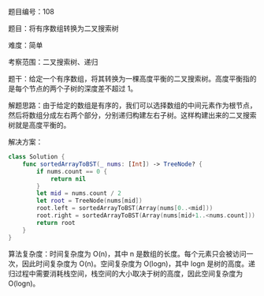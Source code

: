题目编号：108

题目：将有序数组转换为二叉搜索树

难度：简单

考察范围：二叉搜索树、递归

题干：给定一个有序数组，将其转换为一棵高度平衡的二叉搜索树。高度平衡指的是每个节点的两个子树的深度差不超过 1。

解题思路：由于给定的数组是有序的，我们可以选择数组的中间元素作为根节点，然后将数组分成左右两个部分，分别递归构建左右子树。这样构建出来的二叉搜索树就是高度平衡的。

解决方案：

```swift
class Solution {
    func sortedArrayToBST(_ nums: [Int]) -> TreeNode? {
        if nums.count == 0 {
            return nil
        }
        let mid = nums.count / 2
        let root = TreeNode(nums[mid])
        root.left = sortedArrayToBST(Array(nums[0..<mid]))
        root.right = sortedArrayToBST(Array(nums[mid+1..<nums.count]))
        return root
    }
}
```

算法复杂度：时间复杂度为 O(n)，其中 n 是数组的长度。每个元素只会被访问一次，因此时间复杂度为 O(n)。空间复杂度为 O(logn)，其中 logn 是树的高度。递归过程中需要消耗栈空间，栈空间的大小取决于树的高度，因此空间复杂度为 O(logn)。